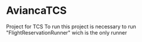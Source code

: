 # AviancaTCS
Project for TCS To run this project is necessary to run "FlightReservationRunner" wich is the only runner


